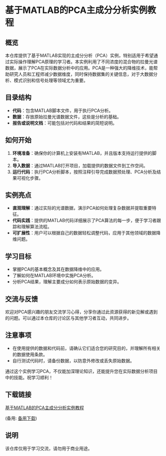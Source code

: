 # 基于MATLAB的PCA主成分分析实例教程

## 概览
本仓库提供了基于MATLAB实现的主成分分析（PCA）实例，特别适用于希望通过实际操作理解PCA原理的学习者。本实例利用了不同浓度的混合物的拉曼光谱数据，展示了PCA在实际数据分析中的应用。PCA是一种强大的降维技术，能帮助研究人员和工程师减少数据维度，同时保持数据集的关键信息，对于大数据分析、模式识别和信号处理等领域尤为重要。

## 目录结构
- **代码**：包含MATLAB脚本文件，用于执行PCA分析。
- **数据**：存放原始拉曼光谱数据文件，这些是分析的基础。
- **报告或说明文档**：可能包括对代码和结果的简短说明。

## 如何开始
1. **环境准备**：确保你的计算机上安装有MATLAB，并且版本支持运行提供的脚本。
2. **导入数据**：通过MATLAB打开项目，加载提供的数据文件到工作空间。
3. **运行代码**：执行PCA分析脚本，按照注释引导完成数据预处理、PCA分析及结果可视化步骤。

## 实例亮点
- **直观理解**：通过实际的光谱数据，演示PCA如何处理复杂数据并提取重要特征。
- **代码实践**：提供的MATLAB代码详细展示了PCA算法的每一步，便于学习者跟踪和理解算法流程。
- **可扩展性**：用户可以根据自己的数据轻松调整代码，应用于其他领域的数据降维问题。

## 学习目标
- 掌握PCA的基本概念及其在数据降维中的应用。
- 了解如何在MATLAB环境中实施PCA分析。
- 分析PCA结果，理解主要成分如何表示原始数据的变异。

## 交流与反馈
欢迎对PCA感兴趣的朋友交流学习心得，分享你通过此资源获得的新见解或遇到的问题。可以通过本仓库的讨论区与其他学习者互动，共同进步。

## 注意事项
- 在使用提供的数据和代码前，请确认它们适合您的研究目的，并理解所有相关的数据使用条款。
- 自行测试代码时，请备份数据，以防意外修改或丢失原始数据。

通过这个实例学习PCA，不仅能加深理论知识，还能提升您在实际数据分析项目中的技能。祝学习顺利！

## 下载链接
[基于MATLAB的PCA主成分分析实例教程](https://pan.quark.cn/s/40f9edba32de) 

(备用: [备用下载](https://pan.baidu.com/s/1mllPmU19rbzGrQAkzA6H7w?pwd=1234))

## 说明

该仓库仅用于学习交流，请勿用于商业用途。
